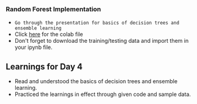 ### Random Forest Implementation 
- `Go through the presentation for basics of decision trees and ensemble learning`
- Click [here](https://colab.research.google.com/drive/1zzk_QVUkTZSqKxlUKIjNR-porCRUjG7g#scrollTo=DNcuVC5J3NYY) for the colab file
- Don't forget to download the training/testing data and import them in your ipynb file. 

## Learnings for Day 4
- Read and understood the basics of decision trees and ensemble learning.
- Practiced the learnings in effect through given code and sample data.